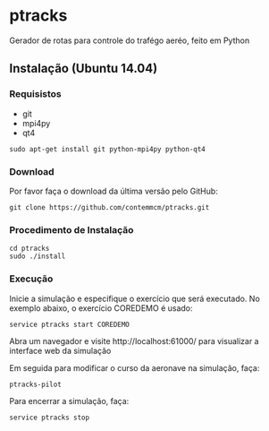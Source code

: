 # ptracks
Gerador de rotas para controle do trafégo aeréo, feito em Python 

## Instalação (Ubuntu 14.04)


### Requisistos

 * git
 * mpi4py
 * qt4

```
sudo apt-get install git python-mpi4py python-qt4
```

### Download

Por favor faça o  download  da última versão pelo GitHub:

```
git clone https://github.com/contemmcm/ptracks.git
```

### Procedimento de Instalação


```
cd ptracks
sudo ./install
```

### Execução

Inicie a simulação e especifique o exercício que será executado. No exemplo abaixo, o exercício COREDEMO é usado:

```
service ptracks start COREDEMO
```

Abra um navegador e visite http://localhost:61000/ para visualizar a interface web da simulação

Em seguida para modificar o curso da aeronave na simulação, faça:

```
ptracks-pilot
```

Para encerrar a simulação, faça:

```
service ptracks stop
```

